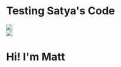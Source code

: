 # Testing Satya's Code
<!DOCTYPE html>
<html lang="en">
<head>
  
  <meta charset="utf-8">
  <meta name="viewport" content="width=device-width, initial-scale=1">
  <link href="https://fonts.googleapis.com/css?family=Ubuntu" rel="stylesheet">
  <link rel="stylesheet" href="https://use.fontawesome.com/releases/v5.2.0/css/all.css" integrity="sha384-hWVjflwFxL6sNzntih27bfxkr27PmbbK/iSvJ+a4+0owXq79v+lsFkW54bOGbiDQ" crossorigin="anonymous">
  <link rel="stylesheet" href="scss/index.css">
  <script type="text/javascript" src="js/typewriter.js"></script>
  <link rel="stylesheet" href="css/bootstrap.min.css" integrity="sha384-Gn5384xqQ1aoWXA+058RXPxPg6fy4IWvTNh0E263XmFcJlSAwiGgFAW/dAiS6JXm" crossorigin="anonymous">
    <link rel="stylesheet" href="https://maxcdn.bootstrapcdn.com/bootstrap/3.3.7/css/bootstrap.min.css">
  <script src="https://ajax.googleapis.com/ajax/libs/jquery/3.3.1/jquery.min.js"></script>
  <script src="https://maxcdn.bootstrapcdn.com/bootstrap/3.3.7/js/bootstrap.min.js"></script>
  <title>Satyanarayana Murthy U V N</title>
</head>
<body>

<div class="jumbotron">
  <div class="row">
      <img src="images/logo.png" class="logoStyle"/>
  </div>
  <div class="myPhoto"><img src="images/satya.png"/></div>
  <h1>Hi! I'm Matt</h1>
